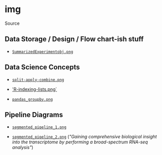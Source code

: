# img

Source

## Data Storage / Design / Flow chart-ish stuff

* [`SummarizedExperimentobj.png`](https://www.bioconductor.org/help/course-materials/2019/CMCM/01-Workshop.html)

## Data Science Concepts

* [`split-apply-combine.png`](https://towardsdatascience.com/how-to-use-the-split-apply-combine-strategy-in-pandas-groupby-29e0eb44b62e)

* ['R-indexing-lists.png`](https://twitter.com/hadleywickham/status/643381054758363136?lang=en)

* [`pandas_groupby.png`](https://towardsdatascience.com/how-to-use-the-split-apply-combine-strategy-in-pandas-groupby-29e0eb44b62e)

## Pipeline Diagrams

* [`segmented_pipeline_1.png`](https://www.bioconductor.org/help/course-materials/2019/CMCM/01-Workshop.html)

* [`segmented_pipeline_2.png`](https://www.nature.com/articles/s41467-017-00050-4) (_"Gaining comprehensive biological insight into the transcriptome by performing a broad-spectrum RNA-seq analysis"_)

